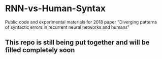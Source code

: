 # RNN-vs-Human-Syntax
Public code and experimental materials for 2018 paper "Diverging patterns of syntactic errors in recurrent neural networks and humans"

## This repo is still being put together and will be filled completely soon
